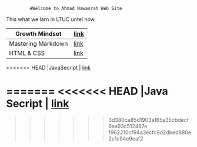              #Welcome to Ahmad Nawasrah Web Site 

 This what we larn in LTUC untel now   
 

 


|Growth Mindset | [link](https://replit.com/@Ahmadnawasrah/Reading-no)   
----------------|-------------------------------------------------------|
|Mastering Markdown |[link](https://replit.com/@Ahmadnawasrah/read01.md)
|HTML & CSS | [link](https://replit.com/@Ahmadnawasrah/read03.md)
<<<<<<< HEAD
|JavaSecript | [link](https://replit.com/@Ahmadnawasrah/read04.md)



=======
<<<<<<< HEAD
|Java Secript | [link](https://replit.com/@Ahmadnawasrah/read04.md)
=======
>>>>>>> 3d380ca85d1903a165a35cbdecf6aa93c512487e
>>>>>>> f962210cf94a3ecfc9d2dbed880e2c1c94e9eaf2


 
	
	
	











